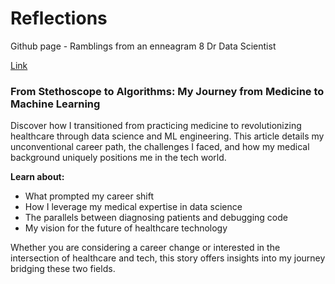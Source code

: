 # Reflections
Github page - Ramblings from an enneagram 8 Dr Data Scientist

[Link](https://yxmauw.github.io/dr-data-scientist/)

### From Stethoscope to Algorithms: My Journey from Medicine to Machine Learning

Discover how I transitioned from practicing medicine to revolutionizing healthcare through data science and ML engineering. This article details my unconventional career path, the challenges I faced, and how my medical background uniquely positions me in the tech world.

__Learn about:__
* What prompted my career shift
* How I leverage my medical expertise in data science
* The parallels between diagnosing patients and debugging code
* My vision for the future of healthcare technology

Whether you are considering a career change or interested in the intersection of healthcare and tech, this story offers insights into my journey bridging these two fields.
